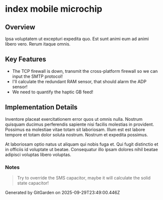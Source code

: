 # index mobile microchip

## Overview
Ipsa voluptatem ut excepturi expedita quo. Est sunt animi eum ad animi libero vero. Rerum itaque omnis.

## Key Features
- The TCP firewall is down, transmit the cross-platform firewall so we can input the SMTP protocol!
- I'll calculate the redundant RAM sensor, that should alarm the ADP sensor!
- We need to quantify the haptic GB feed!

## Implementation Details
Inventore placeat exercitationem error quos ut omnis nulla. Nostrum quisquam ducimus perferendis sapiente nisi facilis molestias in provident. Possimus ea molestiae vitae totam sit laboriosam. Illum est est labore tempore et totam dolor soluta nostrum. Nostrum et expedita possimus.
 At laboriosam optio natus ut aliquam qui nobis fuga et. Qui fugit distinctio et in officiis id voluptate ut beatae. Consequatur illo ipsam dolores nihil beatae adipisci voluptas libero voluptas.

### Notes
> Try to override the SMS capacitor, maybe it will calculate the solid state capacitor!

Generated by GitGarden on 2025-09-29T23:49:00.446Z